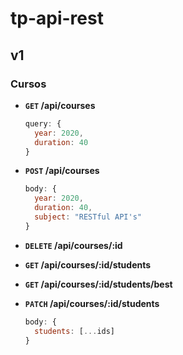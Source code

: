 # tp-api-rest
## v1
### Cursos
  * **`GET` /api/courses**
    ```Javascript
    query: {
      year: 2020,
      duration: 40
    }
    ```
    
  * **`POST` /api/courses**
    ```Javascript
    body: {
      year: 2020,
      duration: 40,
      subject: "RESTful API's"
    }
    ```
    
  * **`DELETE` /api/courses/:id**
  
  * **`GET` /api/courses/:id/students**
  
  * **`GET` /api/courses/:id/students/best**
  
  * **`PATCH` /api/courses/:id/students**
    ```Javascript
    body: {
      students: [...ids]
    }
    ```
